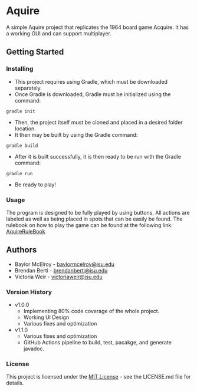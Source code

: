 # Aquire
A simple Aquire project that replicates the 1964 board game Acquire. It has a working GUI and can support multiplayer.
## Getting Started
### Installing
* This project requires using Gradle, which must be downloaded separately. 
* Once Gradle is downloaded, Gradle must be initialized using the command:
```
gradle init
```
* Then, the project itself must be cloned and placed in a desired folder location. 
* It then may be built by using the Gradle command:
```
gradle build
```
* After it is built successfully, it is then ready to be run with the Gradle command:
```
gradle run
```
* Be ready to play!

### Usage
The program is designed to be fully played by using buttons. All actions are labeled as well as being placed in spots that can be easily be found. The rulebook on how to play the game can be found at the following link: [AquireRuleBook](https://media.wizards.com/2015/downloads/ah/acquire_rules.pdf)
## Authors
* Baylor McElroy - baylormcelroy@isu.edu 
* Brendan Berti - brendanberti@isu.edu
* Victoria Weir - victoriaweir@isu.edu
### Version History
* v1.0.0
	* Implementing 80% code coverage of the whole project.
	* Working UI Design
	* Various fixes and optimization
* v1.1.0
	* Various fixes and optimization
	* GitHub Actions pipeline to build, test, pacakge, and generate javadoc.

### License
This project is licensed under the [MIT License](https://choosealicense.com/licenses/mit/) - see the LICENSE.md file for details.
